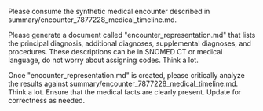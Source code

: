 Please consume the synthetic medical encounter described in summary/encounter_7877228_medical_timeline.md.

Please generate a document called "encounter_representation.md" that lists the principal diagnosis, additional diagnoses, supplemental diagnoses, and procedures. These descriptions can be in SNOMED CT or medical language, do not worry about assigning codes. Think a lot.

Once "encounter_representation.md" is created, please critically analyze the results against summary/encounter_7877228_medical_timeline.md. Think a lot. Ensure that the medical facts are clearly present. Update for correctness as needed.